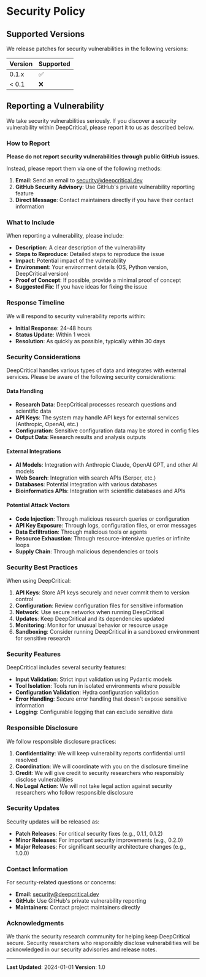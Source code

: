 # Security Policy

## Supported Versions

We release patches for security vulnerabilities in the following versions:

| Version | Supported          |
| ------- | ------------------ |
| 0.1.x   | :white_check_mark: |
| < 0.1   | :x:                |

## Reporting a Vulnerability

We take security vulnerabilities seriously. If you discover a security vulnerability within DeepCritical, please report it to us as described below.

### How to Report

**Please do not report security vulnerabilities through public GitHub issues.**

Instead, please report them via one of the following methods:

1. **Email**: Send an email to [security@deepcritical.dev](mailto:security@deepcritical.dev)
2. **GitHub Security Advisory**: Use GitHub's private vulnerability reporting feature
3. **Direct Message**: Contact maintainers directly if you have their contact information

### What to Include

When reporting a vulnerability, please include:

- **Description**: A clear description of the vulnerability
- **Steps to Reproduce**: Detailed steps to reproduce the issue
- **Impact**: Potential impact of the vulnerability
- **Environment**: Your environment details (OS, Python version, DeepCritical version)
- **Proof of Concept**: If possible, provide a minimal proof of concept
- **Suggested Fix**: If you have ideas for fixing the issue

### Response Timeline

We will respond to security vulnerability reports within:

- **Initial Response**: 24-48 hours
- **Status Update**: Within 1 week
- **Resolution**: As quickly as possible, typically within 30 days

### Security Considerations

DeepCritical handles various types of data and integrates with external services. Please be aware of the following security considerations:

#### Data Handling
- **Research Data**: DeepCritical processes research questions and scientific data
- **API Keys**: The system may handle API keys for external services (Anthropic, OpenAI, etc.)
- **Configuration**: Sensitive configuration data may be stored in config files
- **Output Data**: Research results and analysis outputs

#### External Integrations
- **AI Models**: Integration with Anthropic Claude, OpenAI GPT, and other AI models
- **Web Search**: Integration with search APIs (Serper, etc.)
- **Databases**: Potential integration with various databases
- **Bioinformatics APIs**: Integration with scientific databases and APIs

#### Potential Attack Vectors
- **Code Injection**: Through malicious research queries or configuration
- **API Key Exposure**: Through logs, configuration files, or error messages
- **Data Exfiltration**: Through malicious tools or agents
- **Resource Exhaustion**: Through resource-intensive queries or infinite loops
- **Supply Chain**: Through malicious dependencies or tools

### Security Best Practices

When using DeepCritical:

1. **API Keys**: Store API keys securely and never commit them to version control
2. **Configuration**: Review configuration files for sensitive information
3. **Network**: Use secure networks when running DeepCritical
4. **Updates**: Keep DeepCritical and its dependencies updated
5. **Monitoring**: Monitor for unusual behavior or resource usage
6. **Sandboxing**: Consider running DeepCritical in a sandboxed environment for sensitive research

### Security Features

DeepCritical includes several security features:

- **Input Validation**: Strict input validation using Pydantic models
- **Tool Isolation**: Tools run in isolated environments where possible
- **Configuration Validation**: Hydra configuration validation
- **Error Handling**: Secure error handling that doesn't expose sensitive information
- **Logging**: Configurable logging that can exclude sensitive data

### Responsible Disclosure

We follow responsible disclosure practices:

1. **Confidentiality**: We will keep vulnerability reports confidential until resolved
2. **Coordination**: We will coordinate with you on the disclosure timeline
3. **Credit**: We will give credit to security researchers who responsibly disclose vulnerabilities
4. **No Legal Action**: We will not take legal action against security researchers who follow responsible disclosure

### Security Updates

Security updates will be released as:

- **Patch Releases**: For critical security fixes (e.g., 0.1.1, 0.1.2)
- **Minor Releases**: For important security improvements (e.g., 0.2.0)
- **Major Releases**: For significant security architecture changes (e.g., 1.0.0)

### Contact Information

For security-related questions or concerns:

- **Email**: [security@deepcritical.dev](mailto:security@deepcritical.dev)
- **GitHub**: Use GitHub's private vulnerability reporting
- **Maintainers**: Contact project maintainers directly

### Acknowledgments

We thank the security research community for helping keep DeepCritical secure. Security researchers who responsibly disclose vulnerabilities will be acknowledged in our security advisories and release notes.

---

**Last Updated**: 2024-01-01
**Version**: 1.0

